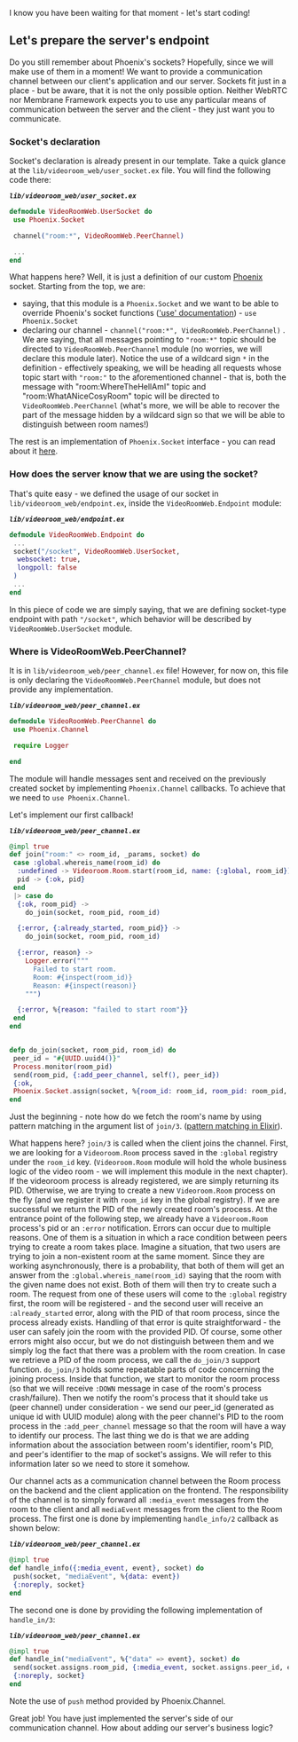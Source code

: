 I know you have been waiting for that moment - let's start coding!

## Let's prepare the server's endpoint

Do you still remember about Phoenix's sockets? Hopefully, since we will make use of them in a moment! We want to provide a communication channel between our client's application and our server.
Sockets fit just in a place - but be aware, that it is not the only possible option. Neither WebRTC nor Membrane Framework expects you to use any particular means of communication between
the server and the client - they just want you to communicate.

### Socket's declaration

Socket's declaration is already present in our template. Take a quick glance at the `lib/videoroom_web/user_socket.ex` file.
You will find the following code there:

**_`lib/videoroom_web/user_socket.ex`_**
```elixir
defmodule VideoRoomWeb.UserSocket do
 use Phoenix.Socket

 channel("room:*", VideoRoomWeb.PeerChannel)

 ...
end
```

What happens here? Well, it is just a definition of our custom [Phoenix](../glossary/glossary.md#phoenix) socket. Starting from the top, we are:

- saying, that this module is a `Phoenix.Socket` and we want to be able to override Phoenix's socket functions (['use' documentation](https://elixir-lang.org/getting-started/alias-require-and-import.html#use)) - `use Phoenix.Socket`
- declaring our channel - `channel("room:*", VideoRoomWeb.PeerChannel)` . We are saying, that all messages pointing to `"room:*"` topic should be directed to `VideoRoomWeb.PeerChannel` module (no worries, we will declare this module later). Notice the use of a wildcard sign `*` in the definition - effectively speaking, we will be heading all requests whose topic start with `"room:"` to the aforementioned channel - that is, both the message with "room:WhereTheHellAmI" topic and "room:WhatANiceCosyRoom" topic will be directed to `VideoRoomWeb.PeerChannel` (what's more, we will be able to recover the part of the message hidden by a wildcard sign so that we will be able to distinguish between room names!)

The rest is an implementation of `Phoenix.Socket` interface - you can read about it [here](https://hexdocs.pm/phoenix/Phoenix.Socket.html#callbacks).

### How does the server know that we are using the socket?

That's quite easy - we defined the usage of our socket in `lib/videoroom_web/endpoint.ex`, inside the `VideoRoomWeb.Endpoint` module:

**_`lib/videoroom_web/endpoint.ex`_**
```elixir
defmodule VideoRoomWeb.Endpoint do
 ...
 socket("/socket", VideoRoomWeb.UserSocket,
  websocket: true,
  longpoll: false
 )
 ...
end
```

In this piece of code we are simply saying, that we are defining socket-type endpoint with path `"/socket"`, which behavior will be described by
`VideoRoomWeb.UserSocket` module.

### Where is VideoRoomWeb.PeerChannel?

It is in `lib/videoroom_web/peer_channel.ex` file! However, for now on, this file is only declaring the `VideoRoomWeb.PeerChannel` module, but does not provide any implementation.

**_`lib/videoroom_web/peer_channel.ex`_**
```elixir
defmodule VideoRoomWeb.PeerChannel do
 use Phoenix.Channel

 require Logger

end
```

The module will handle messages sent and received on the previously created socket by implementing `Phoenix.Channel` callbacks. To achieve that we need to `use Phoenix.Channel`.

Let's implement our first callback!

**_`lib/videoroom_web/peer_channel.ex`_**
```elixir
@impl true
def join("room:" <> room_id, _params, socket) do
 case :global.whereis_name(room_id) do
  :undefined -> Videoroom.Room.start(room_id, name: {:global, room_id})
  pid -> {:ok, pid}
 end
 |> case do
  {:ok, room_pid} ->
    do_join(socket, room_pid, room_id)

  {:error, {:already_started, room_pid}} ->
    do_join(socket, room_pid, room_id)

  {:error, reason} ->
    Logger.error("""
      Failed to start room.
      Room: #{inspect(room_id)}
      Reason: #{inspect(reason)}
    """)

  {:error, %{reason: "failed to start room"}}
 end
end


defp do_join(socket, room_pid, room_id) do
 peer_id = "#{UUID.uuid4()}"
 Process.monitor(room_pid)
 send(room_pid, {:add_peer_channel, self(), peer_id})
 {:ok,
 Phoenix.Socket.assign(socket, %{room_id: room_id, room_pid: room_pid, peer_id: peer_id})}
end
```

Just the beginning - note how do we fetch the room's name by using pattern matching in the argument list of `join/3`. ([pattern matching in Elixir](https://elixir-lang.org/getting-started/pattern-matching.html#pattern-matching)). <br>

What happens here?
`join/3` is called when the client joins the channel. First, we are looking for a `Videoroom.Room` process saved in the `:global` registry under the `room_id` key.
(`Videoroom.Room` module will hold the whole business logic of the video room - we will implement this module in the next chapter).
If the videoroom process is already registered, we are simply returning its PID. Otherwise, we are trying to create
a new `Videoroom.Room` process on the fly (and we register it with `room_id` key in the global registry).
If we are successful we return the PID of the newly created room's process.
At the entrance point of the following step, we already have a `Videoroom.Room` process's pid or an `:error` notification.
Errors can occur due to multiple reasons. One of them is a situation in which a race condition between peers trying to create a room takes place.
Imagine a situation, that two users are trying to join a non-existent room at the same moment. Since they are working asynchronously, there is a probability, that both of them will
get an answer from the `:global.whereis_name(room_id)` saying that the room with the given name does not exist. Both of them will then try to create such a room. The request from one of these users will come to the `:global` registry first, the room will be
registered - and the second user will receive an `:already_started` error, along with the PID of that room process, since the process already exists. Handling of that error is quite straightforward - the user can safely join the room with the provided PID.
Of course, some other errors might also occur, but we do not distinguish between them and we simply log the fact that there was a problem with the room creation.
In case we retrieve a PID of the room process, we call the `do_join/3` support function.
`do_join/3` holds some repeatable parts of code concerning the joining process.
Inside that function, we start to monitor the room process (so that we will receive `:DOWN` message in case of the room's process crash/failure). Then we notify the room's process that
it should take us (peer channel) under consideration - we send our peer_id (generated as unique id with UUID module) along with the peer channel's PID to
the room process in the `:add_peer_channel` message so that the room will have a way to identify our process. The last thing we do is that we are adding information about the association between
room's identifier, room's PID, and peer's identifier to the map of socket's assigns. We will refer to this information later so we need to store it somehow.

Our channel acts as a communication channel between the Room process on the backend and the client application on the frontend. The responsibility of the channel is to simply forward all `:media_event` messages from the room to the client and all `mediaEvent` messages from the client to the Room process.
The first one is done by implementing `handle_info/2` callback as shown below:

**_`lib/videoroom_web/peer_channel.ex`_**
```elixir
@impl true
def handle_info({:media_event, event}, socket) do
 push(socket, "mediaEvent", %{data: event})
 {:noreply, socket}
end
```

The second one is done by providing the following implementation of `handle_in/3`:

**_`lib/videoroom_web/peer_channel.ex`_**

```elixir
@impl true
def handle_in("mediaEvent", %{"data" => event}, socket) do
 send(socket.assigns.room_pid, {:media_event, socket.assigns.peer_id, event})
 {:noreply, socket}
end
```

Note the use of `push` method provided by Phoenix.Channel.

Great job! You have just implemented the server's side of our communication channel. How about adding our server's business logic?
